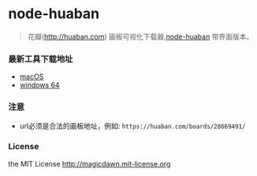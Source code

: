 # node-huaban
> 花瓣(http://huaban.com) 画板可视化下载器,[node-huaban](https://github.com/magicdawn/node-huaban) 带界面版本。

### 最新工具下载地址
* [macOS](https://github.com/proudcat/node-huaban/releases/download/v2.0/huaban-darwin-x64.zip)
* [windows 64](https://github.com/proudcat/node-huaban/releases/download/v2.1/huaban-win32-x64.zip)

### 注意
* url必须是合法的画板地址，例如: `https://huaban.com/boards/28669491/`

### License
the MIT License http://magicdawn.mit-license.org